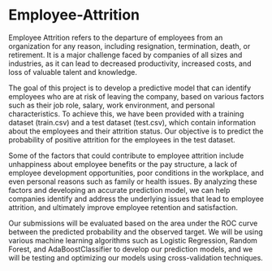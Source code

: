# Employee-Attrition

Employee Attrition refers to the departure of employees from an organization for any reason, including resignation, termination, death, or retirement. It is a major challenge faced by companies of all sizes and industries, as it can lead to decreased productivity, increased costs, and loss of valuable talent and knowledge.

The goal of this project is to develop a predictive model that can identify employees who are at risk of leaving the company, based on various factors such as their job role, salary, work environment, and personal characteristics. 
To achieve this, we have been provided with a training dataset (train.csv) and a test dataset (test.csv), which contain information about the employees and their attrition status. Our objective is to predict the probability of positive attrition for the employees in the test dataset.

Some of the factors that could contribute to employee attrition include unhappiness about employee benefits or the pay structure, a lack of employee development opportunities, poor conditions in the workplace, and even personal reasons such as family or health issues. 
By analyzing these factors and developing an accurate prediction model, we can help companies identify and address the underlying issues that lead to employee attrition, and ultimately improve employee retention and satisfaction.

Our submissions will be evaluated based on the area under the ROC curve between the predicted probability and the observed target. 
We will be using various machine learning algorithms such as Logistic Regression, Random Forest, and AdaBoostClassifier to develop our prediction models, and we will be testing and optimizing our models using cross-validation techniques.
